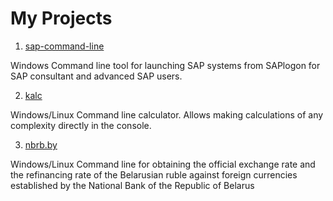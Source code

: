 # My Projects

1. [sap-command-line](https://rygor83.github.io/sap-command-line/)

Windows Command line tool for launching SAP systems from SAPlogon for SAP consultant and advanced SAP users.

2. [kalc](https://github.com/Rygor83/kalc)

Windows/Linux Command line calculator. Allows making calculations of any complexity directly in the console.

3. [nbrb.by](https://github.com/Rygor83/nbrb_by)

Windows/Linux Command line for obtaining the official exchange rate and the refinancing rate of the Belarusian ruble against foreign currencies established by the National Bank of the Republic of Belarus
